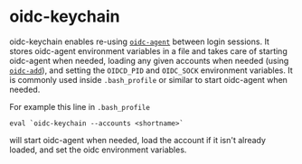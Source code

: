 # oidc-keychain

oidc-keychain enables re-using [`oidc-agent`](oidc-agent.md) between
login sessions.  It stores oidc-agent environment variables in a file
and takes care of starting oidc-agent when needed, loading any given
accounts when needed (using [`oidc-add`](oidc-add.md)), and setting the
`OIDCD_PID` and `OIDC_SOCK` environment variables.  It is
commonly used inside `.bash_profile` or similar to start oidc-agent
when needed.

For example this line in `.bash_profile`
```
eval `oidc-keychain --accounts <shortname>`
```
will start oidc-agent when needed, load the <shortname> account if
it isn't already loaded, and set the oidc environment variables.

